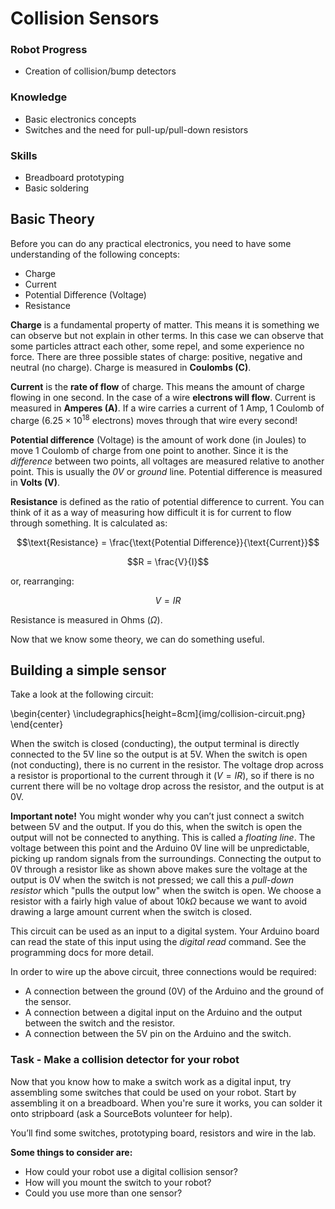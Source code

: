 # Collision Sensors

### Robot Progress
* Creation of collision/bump detectors

### Knowledge
* Basic electronics concepts
* Switches and the need for pull-up/pull-down resistors

### Skills
* Breadboard prototyping
* Basic soldering

## Basic Theory
Before you can do any practical electronics, you need to have some understanding of the following concepts:

* Charge
* Current
* Potential Difference (Voltage)
* Resistance

**Charge** is a fundamental property of matter. This means it is something we can observe but not explain in other terms. In this case we can observe that some particles attract each other, some repel, and some experience no force. There are three possible states of charge: positive, negative and neutral (no charge). Charge is measured in **Coulombs (C)**.

**Current** is the **rate of flow** of charge. This means the amount of charge flowing in one second. In the case of a wire **electrons will flow**. Current is measured in **Amperes (A)**. If a wire carries a current of 1 Amp, 1 Coulomb of charge ($6.25 \times 10^{18}$ electrons) moves through that wire every second!

**Potential difference** (Voltage) is the amount of work done (in Joules) to move 1 Coulomb of charge from one point to another. Since it is the *difference* between two points, all voltages are measured relative to another point. This is usually the *0V* or *ground* line. Potential difference is measured in **Volts (V)**.

**Resistance** is defined as the ratio of potential difference to current. You can think of it as a way of measuring how difficult it is for current to flow through something. It is calculated as:

$$\text{Resistance} = \frac{\text{Potential Difference}}{\text{Current}}$$

$$R = \frac{V}{I}$$ 

or, rearranging:

$$V = IR$$

Resistance is measured in Ohms ($\Omega$).

Now that we know some theory, we can do something useful.

## Building a simple sensor

Take a look at the following circuit:

\begin{center}  \includegraphics[height=8cm]{img/collision-circuit.png} \end{center}

When the switch is closed (conducting), the output terminal is directly connected to the 5V line so the output is at 5V. 
When the switch is open (not conducting), there is no current in the resistor. The voltage drop across a resistor is proportional to the current through it ($V = IR$), so if there is no current there will be no voltage drop across the resistor, and the output is at 0V.

**Important note!** You might wonder why you can’t just connect a switch between 5V and the output. If you do this, when the switch is open the output will not be connected to anything. This is called a *floating line*. The voltage between this point and the Arduino 0V line will be unpredictable, picking up random signals from the surroundings. 
Connecting the output to 0V through a resistor like as shown above makes sure the voltage at the output is 0V when the switch is not pressed; we call this a *pull-down resistor* which "pulls the output low" when the switch is open. 
We choose a resistor with a fairly high value of about $10k\Omega$ because we want to avoid drawing a large amount current when the switch is closed.

This circuit can be used as an input to a digital system. Your Arduino board can read the state of this input using the *digital read* command. See the programming docs for more detail.

In order to wire up the above circuit, three connections would be required:

* A connection between the ground (0V) of the Arduino and the ground of the sensor.
* A connection between a digital input on the Arduino and the output between the switch and the resistor.
* A connection between the 5V pin on the Arduino and the switch.

### Task - Make a collision detector for your robot

Now that you know how to make a switch work as a digital input, try assembling some switches that could be used on your robot. Start by assembling it on a breadboard. When you're sure it works, you can solder it onto stripboard (ask a SourceBots volunteer for help).

You’ll find some switches, prototyping board, resistors and wire in the lab.

**Some things to consider are:**

* How could your robot use a digital collision sensor?
* How will you mount the switch to your robot?
* Could you use more than one sensor?
